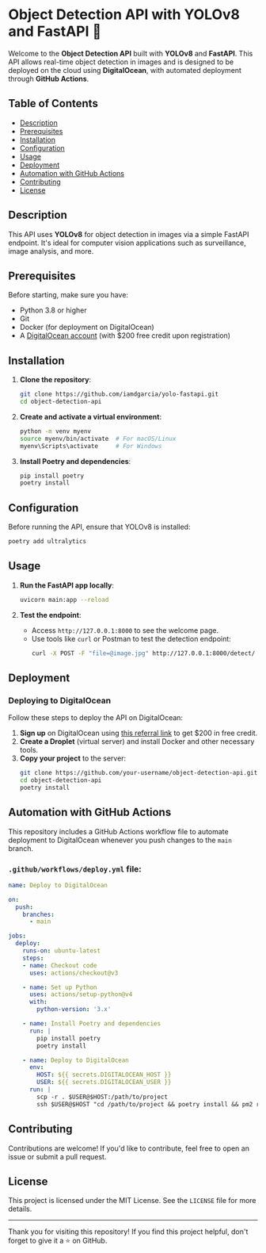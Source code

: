 # Object Detection API with YOLOv8 and FastAPI 🚀

Welcome to the **Object Detection API** built with **YOLOv8** and **FastAPI**. This API allows real-time object detection in images and is designed to be deployed on the cloud using **DigitalOcean**, with automated deployment through **GitHub Actions**.

## Table of Contents
- [Description](#description)
- [Prerequisites](#prerequisites)
- [Installation](#installation)
- [Configuration](#configuration)
- [Usage](#usage)
- [Deployment](#deployment)
- [Automation with GitHub Actions](#automation-with-github-actions)
- [Contributing](#contributing)
- [License](#license)

## Description
This API uses **YOLOv8** for object detection in images via a simple FastAPI endpoint. It's ideal for computer vision applications such as surveillance, image analysis, and more.

## Prerequisites
Before starting, make sure you have:
- Python 3.8 or higher
- Git
- Docker (for deployment on DigitalOcean)
- A [DigitalOcean account](https://m.do.co/c/eddc62174250) (with $200 free credit upon registration)

## Installation
1. **Clone the repository**:
    ```bash
    git clone https://github.com/iamdgarcia/yolo-fastapi.git
    cd object-detection-api
    ```

2. **Create and activate a virtual environment**:
    ```bash
    python -m venv myenv
    source myenv/bin/activate  # For macOS/Linux
    myenv\Scripts\activate     # For Windows
    ```

3. **Install Poetry and dependencies**:
    ```bash
    pip install poetry
    poetry install
    ```

## Configuration
Before running the API, ensure that YOLOv8 is installed:
```bash
poetry add ultralytics
```

## Usage
1. **Run the FastAPI app locally**:
    ```bash
    uvicorn main:app --reload
    ```

2. **Test the endpoint**:
   - Access `http://127.0.0.1:8000` to see the welcome page.
   - Use tools like `curl` or Postman to test the detection endpoint:
     ```bash
     curl -X POST -F "file=@image.jpg" http://127.0.0.1:8000/detect/
     ```

## Deployment
### Deploying to DigitalOcean
Follow these steps to deploy the API on DigitalOcean:
1. **Sign up** on DigitalOcean using [this referral link](https://m.do.co/c/your-referral-link) to get $200 in free credit.
2. **Create a Droplet** (virtual server) and install Docker and other necessary tools.
3. **Copy your project** to the server:
    ```bash
    git clone https://github.com/your-username/object-detection-api.git
    cd object-detection-api
    poetry install
    ```

## Automation with GitHub Actions
This repository includes a GitHub Actions workflow file to automate deployment to DigitalOcean whenever you push changes to the `main` branch.

### `.github/workflows/deploy.yml` file:
```yaml
name: Deploy to DigitalOcean

on:
  push:
    branches:
      - main

jobs:
  deploy:
    runs-on: ubuntu-latest
    steps:
    - name: Checkout code
      uses: actions/checkout@v3

    - name: Set up Python
      uses: actions/setup-python@v4
      with:
        python-version: '3.x'

    - name: Install Poetry and dependencies
      run: |
        pip install poetry
        poetry install

    - name: Deploy to DigitalOcean
      env:
        HOST: ${{ secrets.DIGITALOCEAN_HOST }}
        USER: ${{ secrets.DIGITALOCEAN_USER }}
      run: |
        scp -r . $USER@$HOST:/path/to/project
        ssh $USER@$HOST "cd /path/to/project && poetry install && pm2 restart all"
```

## Contributing
Contributions are welcome! If you'd like to contribute, feel free to open an issue or submit a pull request.

## License
This project is licensed under the MIT License. See the `LICENSE` file for more details.

---

Thank you for visiting this repository! If you find this project helpful, don't forget to give it a ⭐ on GitHub.